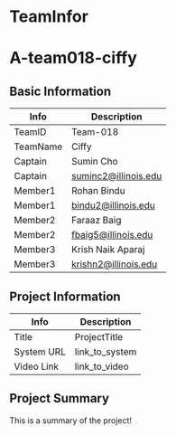 # TeamInfor
# A-team018-ciffy

## Basic Information

|   Info      |        Description     |
| ----------- | ---------------------- |
| TeamID      |        Team-018        |
| TeamName    |         Ciffy          |
| Captain     |       Sumin Cho        |
| Captain     |  suminc2@illinois.edu  |
| Member1     |      Rohan Bindu       |
| Member1     |   bindu2@illinois.edu  |
| Member2     |      Faraaz Baig       |
| Member2     |   fbaig5@illinois.edu  |
| Member3     |   Krish Naik Aparaj    |
| Member3     |  krishn2@illinois.edu  |

## Project Information

|   Info      |        Description     |
| ----------- | ---------------------- |
|  Title      |       ProjectTitle     |
| System URL  |      link_to_system    |
| Video Link  |      link_to_video     |

## Project Summary

This is a summary of the project!

